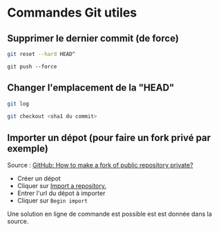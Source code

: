 # Commandes Git utiles

## Supprimer le dernier commit (de force)
```sh 
git reset --hard HEAD^
```
```
git push --force
```
## Changer l'emplacement de la "HEAD"
```sh
git log
```
```sh
git checkout <sha1 du commit>
```

## Importer un dépot (pour faire un fork privé par exemple)
Source : [GitHub: How to make a fork of public repository private?](https://stackoverflow.com/questions/10065526/github-how-to-make-a-fork-of-public-repository-private)

- Créer un dépot
- Cliquer sur [Import a repository.](https://github.com/new/import)
- Entrer l'url du dépot à importer
- Cliquer sur `Begin import`

Une solution en ligne de commande est possible est est donnée dans la source.
